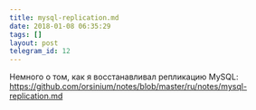 ```yaml
---
title: mysql-replication.md
date: 2018-01-08 06:35:29
tags: []
layout: post
telegram_id: 12
---
```


Немного о том, как я восстанавливал репликацию MySQL:
<https://github.com/orsinium/notes/blob/master/ru/notes/mysql-replication.md>
